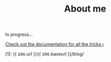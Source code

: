 ﻿---
layout: page
show_meta: false
title: "About me"
subheadline: "Somethinh about me"
teaser: "This is about me..."
header:
   image_fullwidth: "header_homepage_13.jpg"
permalink: "/aboutme/"
---
In progress...



<a class="radius button small" href="{{ site.url }}{{ site.baseurl }}/documentation/">Check out the documentation for all the tricks ›</a>


[1]: {{ site.url }}{{ site.baseurl }}/blog/
